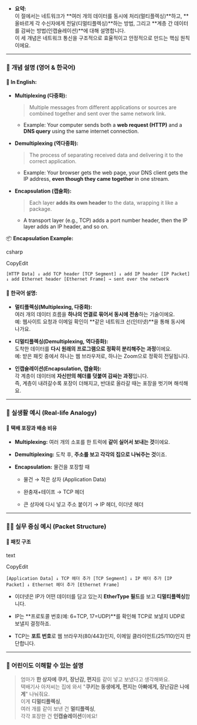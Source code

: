 - **요약:**  
    이 절에서는 네트워크가 **여러 개의 데이터를 동시에 처리(멀티플렉싱)**하고, **올바르게 각 수신자에게 전달(디멀티플렉싱)**하는 방법, 그리고 **계층 간 데이터를 감싸는 방법(인캡슐레이션)**에 대해 설명합니다.  
    이 세 개념은 네트워크 통신을 구조적으로 효율적이고 안정적으로 만드는 핵심 원칙이에요.
    

---

### 📖 **개념 설명 (영어 & 한국어)**

#### 🔹 In English:

- **Multiplexing (다중화):**
    
    > Multiple messages from different applications or sources are combined together and sent over the same network link.
    
    - Example: Your computer sends both a **web request (HTTP)** and a **DNS query** using the same internet connection.
        
- **Demultiplexing (역다중화):**
    
    > The process of separating received data and delivering it to the correct application.
    
    - Example: Your browser gets the web page, your DNS client gets the IP address, **even though they came together** in one stream.
        
- **Encapsulation (캡슐화):**
    
    > Each layer **adds its own header** to the data, wrapping it like a package.
    
    - A transport layer (e.g., TCP) adds a port number header, then the IP layer adds an IP header, and so on.
        

📦 **Encapsulation Example:**

csharp

CopyEdit

`[HTTP Data] ↓ add TCP header [TCP Segment] ↓ add IP header [IP Packet] ↓ add Ethernet header [Ethernet Frame] → sent over the network`

#### 🔸 한국어 설명:

- **멀티플렉싱(Multiplexing, 다중화):**  
    여러 개의 데이터 흐름을 **하나의 연결로 묶어서 동시에 전송**하는 기술이에요.  
    예: 웹사이트 요청과 이메일 확인이 **같은 네트워크 선(인터넷)**을 통해 동시에 나가요.
    
- **디멀티플렉싱(Demultiplexing, 역다중화):**  
    도착한 데이터를 **다시 원래의 프로그램으로 정확히 분리해주는 과정**이에요.  
    예: 받은 패킷 중에서 하나는 웹 브라우저로, 하나는 Zoom으로 정확히 전달됩니다.
    
- **인캡슐레이션(Encapsulation, 캡슐화):**  
    각 계층이 데이터에 **자신만의 헤더를 덧붙여 감싸는 과정**입니다.  
    즉, 계층이 내려갈수록 포장이 더해지고, 반대로 올라갈 때는 포장을 벗기며 해석해요.
    

---

### 🎈 **실생활 예시 (Real-life Analogy)**

#### 🎁 택배 포장과 배송 비유

- **Multiplexing:** 여러 개의 소포를 한 트럭에 **같이 실어서 보내는 것**이에요.
    
- **Demultiplexing:** 도착 후, **주소를 보고 각각의 집으로 나눠주는 것**이죠.
    
- **Encapsulation:** 물건을 포장할 때
    
    - 물건 → 작은 상자 (Application Data)
        
    - 완충재+테이프 → TCP 헤더
        
    - 큰 상자에 다시 넣고 주소 붙이기 → IP 헤더, 이더넷 헤더
        

---

### 🧑‍💻 **실무 중심 예시 (Packet Structure)**

#### 📌 패킷 구조

text

CopyEdit

`[Application Data] ↓ TCP 헤더 추가 [TCP Segment] ↓ IP 헤더 추가 [IP Packet] ↓ Ethernet 헤더 추가 [Ethernet Frame]`

- 이더넷은 IP가 어떤 데이터를 담고 있는지 **EtherType 필드**를 보고 **디멀티플렉싱**합니다.
    
- IP는 **프로토콜 번호(예: 6=TCP, 17=UDP)**를 확인해 TCP로 보낼지 UDP로 보낼지 결정하죠.
    
- TCP는 **포트 번호**로 웹 브라우저(80/443)인지, 이메일 클라이언트(25/110)인지 판단합니다.
    

---

### 🧠 어린이도 이해할 수 있는 설명

> 엄마가 **한 상자에 쿠키, 장난감, 편지**를 같이 넣고 보냈다고 생각해봐요.  
> 택배기사 아저씨는 집에 와서 "**쿠키는 동생에게, 편지는 아빠에게, 장난감은 나에게**" 나눠줘요.  
> 이게 **디멀티플렉싱**,  
> 여러 개를 같이 보낸 건 **멀티플렉싱**,  
> 각각 포장한 건 **인캡슐레이션**이에요!